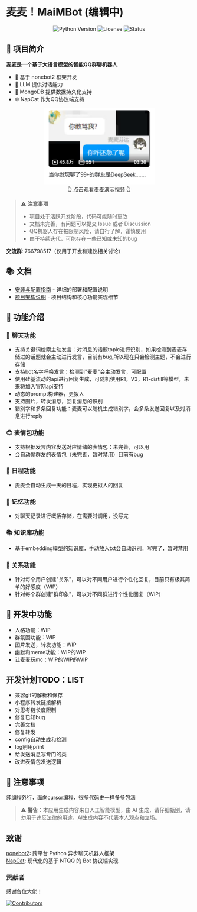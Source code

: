 # 麦麦！MaiMBot (编辑中) 


<div align="center">

![Python Version](https://img.shields.io/badge/Python-3.x-blue)
![License](https://img.shields.io/github/license/SengokuCola/MaiMBot)
![Status](https://img.shields.io/badge/状态-开发中-yellow)

</div>

## 📝 项目简介

**麦麦是一个基于大语言模型的智能QQ群聊机器人**

- 🤖 基于 nonebot2 框架开发
- 🧠 LLM 提供对话能力
- 💾 MongoDB 提供数据持久化支持
- 🌐 NapCat 作为QQ协议端支持

<div align="center">
<a href="https://www.bilibili.com/video/BV1amAneGE3P" target="_blank">
    <img src="docs/video.png" width="300" alt="麦麦演示视频">
    <br>
    👆 点击观看麦麦演示视频 👆
</a>
</div>

> ⚠️ **注意事项**
> - 项目处于活跃开发阶段，代码可能随时更改
> - 文档未完善，有问题可以提交 Issue 或者 Discussion
> - QQ机器人存在被限制风险，请自行了解，谨慎使用
> - 由于持续迭代，可能存在一些已知或未知的bug

**交流群**: 766798517（仅用于开发和建议相关讨论）

## 📚 文档

- [安装与配置指南](docs/installation.md) - 详细的部署和配置说明
- [项目架构说明](docs/doc1.md) - 项目结构和核心功能实现细节

## 🎯 功能介绍

### 💬 聊天功能
- 支持关键词检索主动发言：对消息的话题topic进行识别，如果检测到麦麦存储过的话题就会主动进行发言，目前有bug,所以现在只会检测主题，不会进行存储
- 支持bot名字呼唤发言：检测到"麦麦"会主动发言，可配置
- 使用硅基流动的api进行回复生成，可随机使用R1，V3，R1-distill等模型，未来将加入官网api支持
- 动态的prompt构建器，更拟人
- 支持图片，转发消息，回复消息的识别
- 错别字和多条回复功能：麦麦可以随机生成错别字，会多条发送回复以及对消息进行reply

### 😊 表情包功能
- 支持根据发言内容发送对应情绪的表情包：未完善，可以用
- 会自动偷群友的表情包（未完善，暂时禁用）目前有bug

### 📅 日程功能
- 麦麦会自动生成一天的日程，实现更拟人的回复

### 🧠 记忆功能
- 对聊天记录进行概括存储，在需要时调用，没写完

### 📚 知识库功能
- 基于embedding模型的知识库，手动放入txt会自动识别，写完了，暂时禁用

### 👥 关系功能
- 针对每个用户创建"关系"，可以对不同用户进行个性化回复，目前只有极其简单的好感度（WIP）
- 针对每个群创建"群印象"，可以对不同群进行个性化回复（WIP）

## 🚧 开发中功能
- 人格功能：WIP
- 群氛围功能：WIP
- 图片发送，转发功能：WIP
- 幽默和meme功能：WIP的WIP
- 让麦麦玩mc：WIP的WIP的WIP

## 开发计划TODO：LIST

- 兼容gif的解析和保存
- 小程序转发链接解析
- 对思考链长度限制
- 修复已知bug
- 完善文档
- 修复转发
- config自动生成和检测
- log别用print
- 给发送消息写专门的类
- 改进表情包发送逻辑

## 📌 注意事项
纯编程外行，面向cursor编程，很多代码史一样多多包涵

> ⚠️ **警告**：本应用生成内容来自人工智能模型，由 AI 生成，请仔细甄别，请勿用于违反法律的用途，AI生成内容不代表本人观点和立场。

## 致谢
[nonebot2](https://github.com/nonebot/nonebot2): 跨平台 Python 异步聊天机器人框架  
[NapCat](https://github.com/NapNeko/NapCatQQ): 现代化的基于 NTQQ 的 Bot 协议端实现  

### 贡献者

感谢各位大佬！

[![Contributors](https://contributors-img.web.app/image?repo=SengokuCola/MaiMBot)](https://github.com/SengokuCola/MaiMBot/graphs/contributors)
